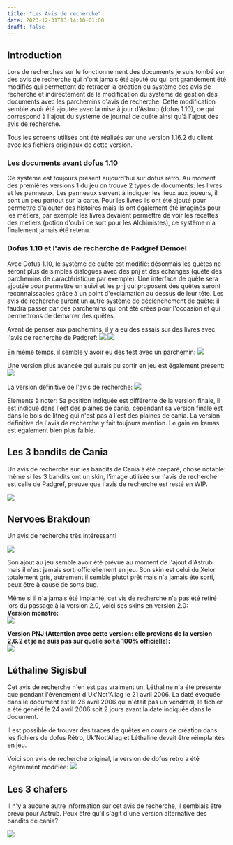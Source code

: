 ```yaml
---
title: "Les Avis de recherche"
date: 2023-12-31T13:14:10+01:00
draft: false
---
```


## Introduction

Lors de recherches sur le fonctionnement des documents je suis tombé sur des avis de recherche qui n'ont jamais été ajouté ou qui ont grandement été modifiés qui permettent de retracer la création du système des avis de recherche et indirectement de la modification du système de gestion des documents avec les parchemins d'avis de recherche. Cette modification semble avoir été ajoutée avec la mise à jour d'Astrub (dofus 1.10), ce qui correspond à l'ajout du système de journal de quête ainsi qu'à l'ajout des avis de recherche.  

Tous les screens utilisés ont été réalisés sur une version 1.16.2 du client avec les fichiers originaux de cette version.

### Les documents avant dofus 1.10

Ce système est toujours présent aujourd'hui sur dofus rétro. Au moment des premières versions 1 du jeu on trouve 2 types de documents: les livres et les panneaux. Les panneaux servent à indiquer les lieux aux joueurs, il sont un peu partout sur la carte. Pour les livres ils ont été ajouté pour permettre d'ajouter des histoires mais ils ont également été imaginés pour les métiers, par exemple les livres devaient permettre de voir les recettes des métiers (potion d'oubli de sort pour les Alchimistes), ce système n'a finalement jamais été retenu.  


### Dofus 1.10  et l'avis de recherche de Padgref Demoel

Avec Dofus 1.10, le système de quête est modifié: désormais les quêtes ne seront plus de simples dialogues avec des pnj et des échanges (quête des parchemins de caractéristique par exemple). Une interface de quête sera ajoutée pour permettre un suivi et les pnj qui proposent des quêtes seront reconnaissables grâce à un point d'exclamation au dessus de leur tête. Les avis de recherche auront un autre système de déclenchement de quête: il faudra passer par des parchemins qui ont été crées pour l'occasion et qui permettrons de démarrer des quêtes.  

Avant de penser aux parchemins, il y a eu des essais sur des livres avec l'avis de recherche de Padgref:
![](images/59-1.png)
![](images/59-2.png)

En même temps, il semble y avoir eu des test avec un parchemin:
![](images/58.png)

Une version plus avancée qui aurais pu sortir en jeu est également présent:
![](images/60.png)

La version définitive de l'avis de recherche:
![](images/61.png)


Elements à noter: Sa position indiquée est différente de la version finale, il est indiqué dans l'est des plaines de cania, cependant sa version finale est dans le bois de litneg qui n'est pas à l'est des plaines de cania. La version définitive de l'avis de recherche y fait toujours mention. Le gain en kamas est également bien plus faible.

## Les 3 bandits de Cania

Un avis de recherche sur les bandits de Cania à été préparé, chose notable: même si les 3 bandits ont un skin, l'image utilisée sur l'avis de recherche est celle de Padgref, preuve que l'avis de recherche est resté en WIP.

![](images/62.png)


## Nervoes Brakdoun

Un avis de recherche très intéressant!

![](images/64.png)

Son ajout au jeu semble avoir été prévue au moment de l'ajout d'Astrub mais il n'est jamais sorti officiellement en jeu. Son skin est celui du Xelor totalement gris, autrement il semble plutot prêt mais n'a jamais été sorti, peux être à cause de sorts bug.

Même si il n'a jamais été implanté, cet vis de recherche n'a pas été retiré lors du passage à la version 2.0, voici ses skins en version 2.0:  
**Version monstre:**  
![](images/nerv-monster.png)  

**Version PNJ (Attention avec cette version: elle proviens de la version 2.6.2 et je ne suis pas sur quelle soit à 100% officielle):**  
![](images/nerv-npc.png)  

## Léthaline Sigisbul 

Cet avis de recherche n'en est pas vraiment un, Léthaline n'a été présente que pendant l'évènement d'Uk'Not'Allag le 21 avril 2006. La daté évoquée dans le document est le 26 avril 2006 qui n'était pas un vendredi, le fichier a été généré le 24 avril 2006 soit 2 jours avant la date indiquée dans le document.

Il est possible de trouver des traces de quêtes en cours de création dans les fichiers de dofus Rétro, Uk'Not'Allag et Léthaline devait être réimplantés en jeu.  

Voici son avis de recherche original, la version de dofus retro a été légèrement modifiée:
![](images/65.png)

## Les 3 chafers

Il n'y a aucune autre information sur cet avis de recherche, il semblais être prévu pour Astrub. Peux être qu'il s'agit d'une version alternative des bandits de cania?

![](images/66.png)

